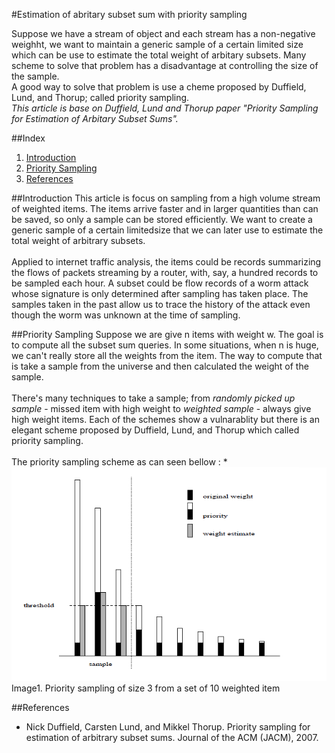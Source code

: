 #Estimation of abritary subset sum with priority sampling

Suppose we have a stream of object and each stream has a non-negative weighht, we want to maintain a generic sample of a certain limited size which can be use to estimate the total weight of arbitary subsets.
Many scheme to solve that problem has a disadvantage at controlling the size of the sample. 
<br>
A good way to solve that problem is use a cheme proposed by Duffield, Lund, and Thorup; called priority sampling.
<br>
*This article is base on Duffield, Lund and Thorup paper "Priority Sampling for Estimation of Arbitary Subset Sums".*

##Index
1. [Introduction](#introduction)
2. [Priority Sampling](#priority-sampling)
3. [References](#references)

##Introduction
This article is focus on sampling from a high volume stream of weighted items. The items arrive faster and in larger quantities than can be saved, so only a sample can be stored efficiently. We want to create a generic sample of a certain limitedsize that we can later use to estimate the total weight of arbitrary subsets. 
<br><br>
Applied to internet traffic analysis, the items could be records summarizing the flows of packets streaming by a router, with, say, a hundred records to be sampled each hour. A subset could be flow records of a worm attack whose signature is only determined after sampling has taken place. The samples taken in the past allow us to trace the history of the attack even though the worm was unknown at the time of sampling.

##Priority Sampling
Suppose we are give n items with weight w. The goal is to compute all the subset sum queries. In some situations, when n is huge, we can't really store all the weights from the item. The way to compute that is take a sample from the universe and then calculated the weight of the sample. 
<br><br>
There's many techniques to take a sample; from *randomly picked up sample* - missed item with high weight to *weighted sample* - always give high weight items. Each of the schemes show a vulnarablity but there is an elegant scheme proposed by Duffield, Lund, and Thorup which called priority sampling.
<br><br>
The priority sampling scheme as can seen bellow :
*
<br>
<img src="https://github.com/MalvinJu/MalvinJu.github.io/blob/MalvinJu-patch-1/1.PNG">
<br>
Image1. Priority sampling of size 3 from a set of 10 weighted item

##References
* Nick Duffield, Carsten Lund, and Mikkel Thorup. Priority sampling for estimation of arbitrary subset sums. Journal of the ACM (JACM), 2007.
